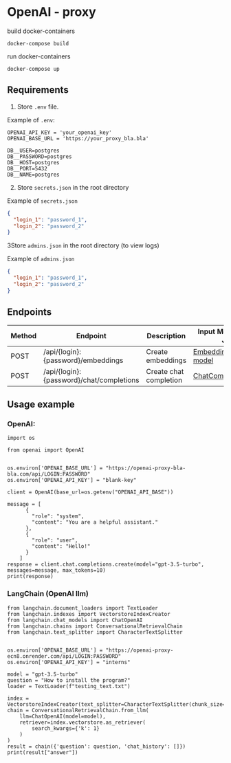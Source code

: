 # OpenAI - proxy 
build docker-containers 
```angular2html
docker-compose build
```
run docker-containers
```angular2html
docker-compose up
```
## Requirements
1. Store `.env` file.

Example of `.env`:
```angular2html
OPENAI_API_KEY = 'your_openai_key'
OPENAI_BASE_URL = 'https://your_proxy_bla.bla'

DB__USER=postgres
DB__PASSWORD=postgres
DB__HOST=postgres
DB__PORT=5432
DB__NAME=postgres
```
2. Store `secrets.json` in the root directory

Example of `secrets.json`
```json
{
  "login_1": "password_1",
  "login_2": "password_2"
}
```
3Store `admins.json` in the root directory (to view logs)

Example of `admins.json`
```json
{
  "login_1": "password_1",
  "login_2": "password_2"
}
```
## Endpoints
| Method | Endpoint                                 | Description                                           | Input Model (Sample JSON)                                                                                                    | Response                                                                                     |
|--------|------------------------------------------|-------------------------------------------------------|------------------------------------------------------------------------------------------------------------------------------|----------------------------------------------------------------------------------------------|
| POST   | /api/{login}:{password}/embeddings       | Create embeddings                                     | [EmbeddingRequest model](https://github.com/RafilGalimzyanov/Openai-proxy-service/blob/only-proxy/service/models.py#L10)     | [JSONResponse from OpenAI](https://platform.openai.com/docs/api-reference/embeddings/create) |
| POST   | /api/{login}:{password}/chat/completions | Create chat completion                                | [ChatCompletionRequest](https://github.com/RafilGalimzyanov/Openai-proxy-service/blob/only-proxy/service/models.py#L19)      | [JSONResponse from OpenAI](https://platform.openai.com/docs/api-reference/chat/create)       |

## Usage example
### OpenAI:
```jupyter
import os

from openai import OpenAI


os.environ['OPENAI_BASE_URL'] = "https://openai-proxy-bla-bla.com/api/LOGIN:PASSWORD"
os.environ['OPENAI_API_KEY'] = "blank-key"

client = OpenAI(base_url=os.getenv("OPENAI_API_BASE"))

message = [
      {
        "role": "system",
        "content": "You are a helpful assistant."
      },
      {
        "role": "user",
        "content": "Hello!"
      }
    ]
response = client.chat.completions.create(model="gpt-3.5-turbo", messages=message, max_tokens=10)
print(response)
```
### LangChain (OpenAI llm)
```jupyter
from langchain.document_loaders import TextLoader
from langchain.indexes import VectorstoreIndexCreator
from langchain.chat_models import ChatOpenAI
from langchain.chains import ConversationalRetrievalChain
from langchain.text_splitter import CharacterTextSplitter


os.environ['OPENAI_BASE_URL'] = "https://openai-proxy-ecn8.onrender.com/api/LOGIN:PASSWORD"
os.environ['OPENAI_API_KEY'] = "interns"

model = "gpt-3.5-turbo"
question = "How to install the program?"
loader = TextLoader(f"testing_text.txt")

index = VectorstoreIndexCreator(text_splitter=CharacterTextSplitter(chunk_size=2000)).from_loaders([loader])
chain = ConversationalRetrievalChain.from_llm(
    llm=ChatOpenAI(model=model),
    retriever=index.vectorstore.as_retriever(
        search_kwargs={'k': 1}
    )
)
result = chain({'question': question, 'chat_history': []})
print(result["answer"])
```
